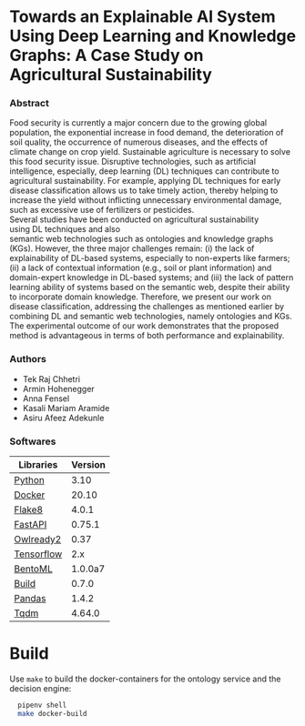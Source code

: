 # Towards an Explainable AI System Using Deep Learning and Knowledge Graphs: A Case Study on Agricultural Sustainability
### Abstract 
Food security is currently a major concern due to the growing global population, the exponential increase in food demand, the deterioration of soil quality, the occurrence of numerous diseases, and the effects of climate change on crop yield. Sustainable agriculture is necessary to solve this food security issue. Disruptive technologies, such as artificial intelligence, especially, deep learning (DL) techniques can contribute to agricultural sustainability. For example, applying DL techniques for early disease classification allows us to take timely action, thereby helping to increase the yield without inflicting unnecessary environmental damage, such as excessive use of fertilizers or pesticides. Several studies have been conducted on agricultural sustainability using DL techniques and also semantic web technologies such as ontologies and knowledge graphs (KGs). However, the three major challenges remain: (i) the lack of explainability of DL-based systems, especially to non-experts like farmers; (ii) a lack of contextual information (e.g., soil or plant information) and domain-expert knowledge in DL-based systems; and (iii) the lack of pattern learning ability of systems based on the semantic web, despite their ability to incorporate domain knowledge. Therefore, we present our work on disease classification, addressing the challenges as mentioned earlier by combining DL and semantic web technologies, namely ontologies and KGs. The experimental outcome of our work demonstrates that the proposed method is advantageous in terms of both performance and explainability.

### Authors
- Tek Raj Chhetri
- Armin Hohenegger
- Anna Fensel
- Kasali Mariam Aramide
- Asiru Afeez Adekunle

### Softwares
|Libraries|Version|  
|---|---| 
|[Python](https://www.python.org) |3.10|    
|[Docker](https://www.docker.com)|20.10| 
|[Flake8](https://flake8.pycqa.org/en/latest/index.html)|4.0.1| 
|[FastAPI](https://fastapi.tiangolo.com)|0.75.1|
|[Owlready2](https://owlready2.readthedocs.io/en/v0.37/)|0.37|
|[Tensorflow](https://www.tensorflow.org)|2.x|
|[BentoML](https://docs.bentoml.org/en/latest/)|1.0.0a7|
|[Build](https://pypa-build.readthedocs.io/en/latest/)|0.7.0|
|[Pandas](https://pandas.pydata.org)|1.4.2|
|[Tqdm](https://tqdm.github.io)|4.64.0|

# Build 

Use `make` to build the docker-containers for the ontology service and the decision engine:

```bash
  pipenv shell
  make docker-build
```



